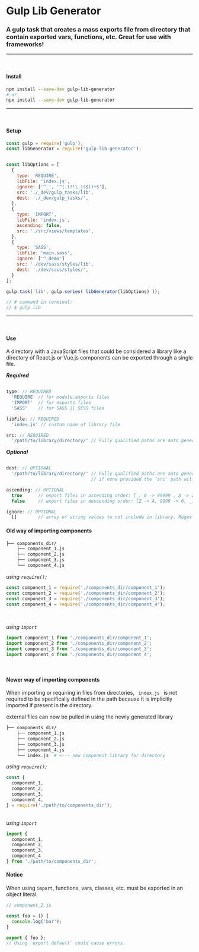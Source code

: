 # Gulp Lib Generator

### A gulp task that creates a mass exports file from directory that contain exported vars, functions, etc. Great for use with frameworks!
---
<br>

#### Install
```bash
npm install --save-dev gulp-lib-generator
# or
npx install --save-dev gulp-lib-generator
```
---
<br>

#### Setup
```javascript
const gulp = require('gulp');
const libGenerator = require('gulp-lib-generator');


const libOptions = [
  {
    type: 'REQUIRE',
    libFile: 'index.js',
    ignore: ['^_', '^(.(?!\.js$))+$'],
    src: './_dev/gulp_tasks/lib',
    dest: './_dev/gulp_tasks/',
  },
  {
    type: 'IMPORT',
    libFile: 'index.js',
    ascending: false,
    src: './src/views/templates',
  },
  {
    type: 'SASS',
    libFile: 'main.sass',
    ignore: ['^_demo']
    src: './dev/sass/styles/lib',
    dest: './dev/sass/styles/',
  }
];

gulp.task('lib', gulp.series( libGenerator(libOptions) ));

// # command in terminal:
// $ gulp lib

```

---
<br>

#### Use
<p>
A directory with a JavaScript files that could be considered a library like a directory of React.js or Vue.js components can be exported through a single file.
</p>

<i><strong>Required</strong></i>
```javascript

type: // REQUIRED
  'REQUIRE' // for module.exports files
  'IMPORT'  // for exports files
  'SASS'    // for SASS || SCSS files

libFile: // REQUIRED
  'index.js' // custom name of library file

src: // REQUIRED
  '/path/to/library/directory/' // Fully qualified paths are auto generated

```

<i><strong>Optional</strong></i>

```javascript

dest: // OPTIONAL
  '/path/to/library/directory/' // Fully qualified paths are auto generated
                                // if none provided the `src` path will be used

ascending: // OPTIONAL
  true      // export files in ascending order: [_, 0 -> 99999 , A -> Z]
  false     // export files in descending order: [Z -> A, 9999 -> 0, _]

ignore: // OPTIONAL
  []        // array of string values to not include in library. Regex strings are accepted

```

#### **Old way of importing components**

```bash
├── components_dir/
    ├── component_1.js
    ├── component_2.js
    ├── component_3.js
    └── component_4.js
```
<i>using <code>require();</code></i>
```javascript
const component_1 = require('./components_dir/component_1');
const component_2 = require('./components_dir/component_2');
const component_3 = require('./components_dir/component_3');
const component_4 = require('./components_dir/component_4');
```
<br>

<i>using <code>import</code></i>
```javascript
import component_1 from './components_dir/component_1';
import component_2 from './components_dir/component_2';
import component_3 from './components_dir/component_3';
import component_4 from './components_dir/component_4';
```

<br>

#### **Newer way of importing components**
<p>
When importing or requiring in files from directories, <code> index.js </code> is not required to be specifically defined in the path because it is implicitly imported if present in the directory.
</p>

<p>
external files can now be pulled in using the newly generated library
</p>

```bash
├── components_dir/
    ├── component_1.js
    ├── component_2.js
    ├── component_3.js
    ├── component_4.js
    └── index.js  # <--- new component library for directory
```

<i>using <code>require();</code></i>
```javascript
const {
  component_1,
  component_2,
  component_3,
  component_4,
} = require('./path/to/components_dir');
```

<br>
<i>using <code>import</code></i>

```javascript
import {
  component_1,
  component_2,
  component_3,
  component_4
} from './path/to/components_dir';
```

#### Notice
<p>
When using <code>import</code>, functions, vars, classes, etc. must be exported in an object literal:
</p>


```javascript
// component_1.js

const foo = () {
  console.log('bar');
}

export { foo };
// Using `export default` could cause errors.
```
